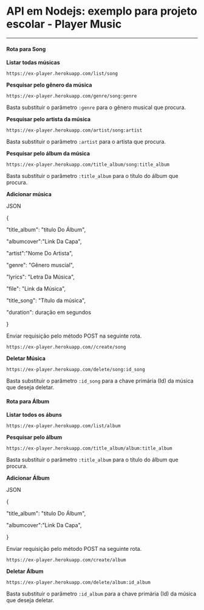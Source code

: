 # API em Nodejs: exemplo para projeto escolar - Player Music

---

#### Rota para Song


**Listar todas músicas**


`https://ex-player.herokuapp.com/list/song`


**Pesquisar pelo gênero da música**


`https://ex-player.herokuapp.com/genre/song:genre`


Basta substituir o parâmetro `:genre` para o gênero musical que procura.


**Pesquisar pelo artista da música**


`https://ex-player.herokuapp.com/artist/song:artist`


Basta substituir o parâmetro `:artist` para o artista que procura.


**Pesquisar pelo álbum da música**


`https://ex-player.herokuapp.com/title_album/song:title_album`


Basta substituir o parâmetro `:title_album` para o título do álbum que procura.


**Adicionar música**


JSON


{


"title_album": "titulo Do Álbum",


"albumcover":"Link Da Capa",


"artist":"Nome Do Artista",


"genre": "Gênero muscial",


"lyrics": "Letra Da Música",


"file": "Link da Música",


"title_song": "Título da música",


"duration": duração em segundos


}


Enviar requisição pelo método POST na seguinte rota.


`https://ex-player.herokuapp.com//create/song`

**Deletar Música**


`https://ex-player.herokuapp.com/delete/song:id_song`


Basta substituir o parâmetro `:id_song` para a chave primária (Id) da música que deseja deletar.


#### Rota para Álbum


**Listar todos os ábuns**


`https://ex-player.herokuapp.com/list/album`


**Pesquisar pelo álbum**


`https://ex-player.herokuapp.com/title_album/album:title_album`


Basta substituir o parâmetro `:title_album` para o título do álbum que procura.


**Adicionar Álbum**



JSON

{


"title_album": "titulo Do Álbum",


"albumcover":"Link Da Capa",

}



Enviar requisição pelo método POST na seguinte rota.


`https://ex-player.herokuapp.com/create/album`


**Deletar Álbum**


`https://ex-player.herokuapp.com/delete/album:id_album`


Basta substituir o parâmetro `:id_album` para a chave primária (Id) da música que deseja deletar.

